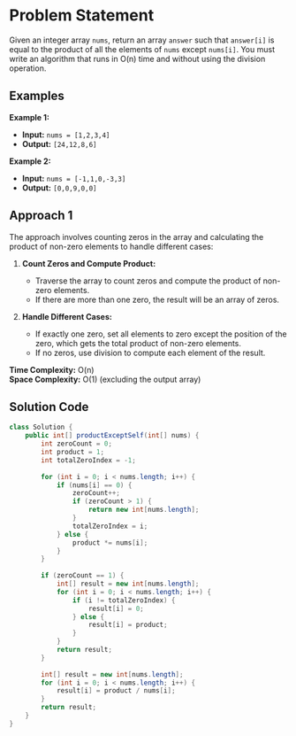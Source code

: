 # Problem Statement

Given an integer array `nums`, return an array `answer` such that `answer[i]` is equal to the product of all the elements of `nums` except `nums[i]`. You must write an algorithm that runs in O(n) time and without using the division operation.

## Examples

**Example 1:**

- **Input:** `nums = [1,2,3,4]`
- **Output:** `[24,12,8,6]`

**Example 2:**

- **Input:** `nums = [-1,1,0,-3,3]`
- **Output:** `[0,0,9,0,0]`

## Approach 1

The approach involves counting zeros in the array and calculating the product of non-zero elements to handle different cases:

1. **Count Zeros and Compute Product:**
   - Traverse the array to count zeros and compute the product of non-zero elements.
   - If there are more than one zero, the result will be an array of zeros.

2. **Handle Different Cases:**
   - If exactly one zero, set all elements to zero except the position of the zero, which gets the total product of non-zero elements.
   - If no zeros, use division to compute each element of the result.

**Time Complexity:** O(n)  
**Space Complexity:** O(1) (excluding the output array)

## Solution Code

```java
class Solution {
    public int[] productExceptSelf(int[] nums) {
        int zeroCount = 0;
        int product = 1;
        int totalZeroIndex = -1;
       
        for (int i = 0; i < nums.length; i++) {
            if (nums[i] == 0) {
                zeroCount++;
                if (zeroCount > 1) {
                    return new int[nums.length]; 
                }
                totalZeroIndex = i;
            } else {
                product *= nums[i];
            }
        }
       
        if (zeroCount == 1) {
            int[] result = new int[nums.length];
            for (int i = 0; i < nums.length; i++) {
                if (i != totalZeroIndex) {
                    result[i] = 0;
                } else {
                    result[i] = product;
                }
            }
            return result;
        }
        
        int[] result = new int[nums.length];
        for (int i = 0; i < nums.length; i++) {
            result[i] = product / nums[i];
        }
        return result;
    }
}
```
